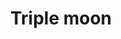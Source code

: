 ---
title: Triple moon
date: 
draft: false

# descripcion
description : Aro pasante de plata con marquesitas. 

materials: Plata 925

color: Plateado

dimensions: 1,2 cm

code: 01-02-0297

type: "Aros"

categories: []

price: $3.240,00

# Images
# first image will be shown in the product page
images:
  # - image: "images/path_to_image"
  # La ubicacion de las imagenes es imagenes/Aros/Aros.Marquesita/01-02-0297-triple-moon
  - image: "./images/aros/marquesita/01-02-0297-triple-luna_a.jpeg"
  - image: "./images/aros/marquesita/01-02-0297-triple-luna_b.jpeg"
---